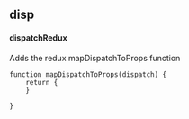 ## disp
#### dispatchRedux
Adds the redux mapDispatchToProps function
```
function mapDispatchToProps(dispatch) {
	return {
	}

}
```